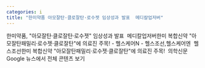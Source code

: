 ```yaml
---
categories: i
title: "한미약품 아모잘탄·클로잘탄·로수젯 임상성과 발표  메디칼업저버"
---
```

한미약품, "아모잘탄·클로잘탄·로수젯" 임상성과 발표&nbsp;&nbsp;메디칼업저버한미 복합신약 "아모잘탄패밀리·로수젯·클로잘탄"에 의료진 주목! - 헬스케어N - 헬스조선,헬스케어엔&nbsp;&nbsp;헬스조선한미 복합신약 "아모잘탄패밀리·로수젯·클로잘탄"에 의료진 주목!&nbsp;&nbsp;의학신문Google 뉴스에서 전체 콘텐츠 보기